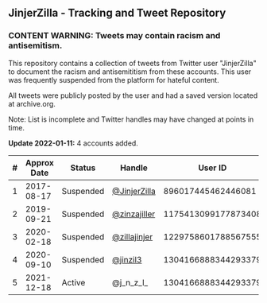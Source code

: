 ## JinjerZilla  - Tracking and Tweet Repository

### CONTENT WARNING: Tweets may contain racism and antisemitism.

This repository contains a collection of tweets from Twitter user "JinjerZilla" to document the racism and antisemititism from these accounts. 
This user was frequently suspended from the platform for hateful content.


All tweets were publicly posted by the user and had a saved version located at archive.org.

Note: List is incomplete and Twitter handles may have changed at points in time.


**Update 2022-01-11:** 4 accounts added.

| #  | Approx Date | Status    | Handle                  | User ID             | Name                          |
| -- | ----------- | --------- | ----------------------- | ------------------- | ----------------------------- |
|1 |2017-08-17 |Suspended |[@JinjerZilla](https://github.com/TwitterArchives/JinjerZilla/blob/main/Accounts/01_JinjerZilla.md) |896017445462446081 |JinjerZilla |
|2 |2019-09-21 |Suspended |[@zinzajiller](https://github.com/TwitterArchives/JinjerZilla/blob/main/Accounts/02_zinzajiller.md) |1175413099177873408 | zinzajiller |
|3 |2020-02-18 |Suspended |[@zillajinjer](https://github.com/TwitterArchives/JinjerZilla/blob/main/Accounts/03_zillajinjer.md) |1229758601788567555 |JinjerZilla |
|4 |2020-09-10 |Suspended |[@jinzil3](https://github.com/TwitterArchives/JinjerZilla/blob/main/Accounts/04_jinzil3.md) |1304166888344293379 |JinjerZilla |
|5 |2021-12-18 |Active |@j_n_z_l_ |1304166888344293379 |j.n.z.l |



